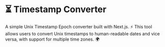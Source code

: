 # ⏳ Timestamp Converter

A simple Unix Timestamp Epoch converter built with Next.js. ⚡ This tool allows users to convert Unix timestamps to human-readable dates and vice versa, with support for multiple time zones. 🌍
